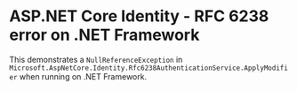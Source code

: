 # ASP.NET Core Identity - RFC 6238 error on .NET Framework

This demonstrates a `NullReferenceException` in `Microsoft.AspNetCore.Identity.Rfc6238AuthenticationService.ApplyModifier` when running on .NET Framework.
